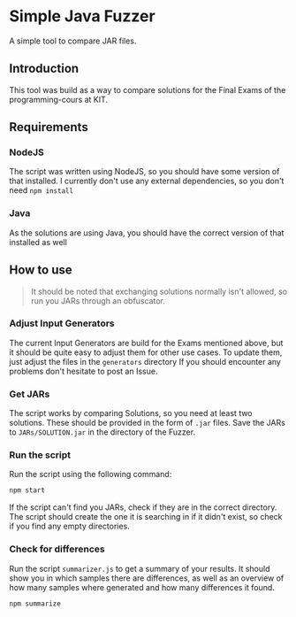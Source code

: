 # Simple Java Fuzzer

A simple tool to compare JAR files.

## Introduction
This tool was build as a way to compare solutions for the Final Exams of the programming-cours at KIT.

## Requirements
### NodeJS
The script was written using NodeJS, so you should have some version of that installed.
I currently don't use any external dependencies, so you don't need `npm install`

### Java
As the solutions are using Java, you should have the correct version of that installed as well

## How to use
> It should be noted that exchanging solutions normally isn't allowed, so run you JARs through an obfuscator.
### Adjust Input Generators
The current Input Generators are build for the Exams mentioned above, but it should be quite easy to adjust them for other use cases.
To update them, just adjust the files in the `generators` directory
If you should encounter any problems don't hesitate to post an Issue.

### Get JARs
The script works by comparing Solutions, so you need at least two solutions. These should be provided in the form of `.jar` files.
Save the JARs to `JARs/SOLUTION.jar` in the directory of the Fuzzer.

### Run the script
Run the script using the following command:
```Bash
npm start
```

If the script can't find you JARs, check if they are in the correct directory. The script should create the one it is searching in if it didn't exist, so check if you find any empty directories.

### Check for differences
Run the script `summarizer.js` to get a summary of your results. It should show you in which samples there are differences, as well as an overview of how many samples where generated and how many differences it found.
```Bash
npm summarize
```
